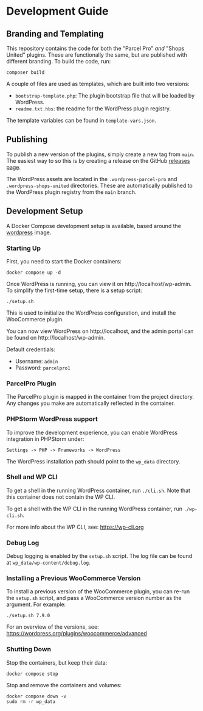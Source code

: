# Development Guide

## Branding and Templating

This repository contains the code for both the "Parcel Pro" _and_ "Shops United" plugins.
These are functionally the same, but are published with different branding.
To build the code, run:

```shell
composer build
```

A couple of files are used as templates, which are built into two versions:

- `bootstrap-template.php`: The plugin bootstrap file that will be loaded by WordPress.
- `readme.txt.hbs`: the readme for the WordPress plugin registry.

The template variables can be found in `template-vars.json`.

## Publishing

To publish a new version of the plugins, simply create a new tag from `main`.
The easiest way to so this is by creating a release on the GitHub [releases page](https://github.com/parcel-pro-nl/woocommerce-plugin/releases).

The WordPress assets are located in the `.wordpress-parcel-pro` and `.wordpress-shops-united` directories.
These are automatically published to the WordPress plugin registry from the `main` branch.

## Development Setup

A Docker Compose development setup is available, based around the [wordpress](https://hub.docker.com/_/wordpress) image.

### Starting Up

First, you need to start the Docker containers:

```shell
docker compose up -d
```

Once WordPress is running, you can view it on http://localhost/wp-admin.
To simplify the first-time setup, there is a setup script:

```shell
./setup.sh
```

This is used to initialize the WordPress configuration, and install the WooCommerce plugin.

You can now view WordPress on http://localhost, and the admin portal can be found on http://localhost/wp-admin.

Default credentials:

- Username: `admin`
- Password: `parcelpro1`

### ParcelPro Plugin

The ParcelPro plugin is mapped in the container from the project directory.
Any changes you make are automatically reflected in the container.

### PHPStorm WordPress support

To improve the development experience, you can enable WordPress integration in PHPStorm under:

```
Settings -> PHP -> Frameworks -> WordPress
```

The WordPress installation path should point to the `wp_data` directory.

### Shell and WP CLI

To get a shell in the running WordPress container, run `./cli.sh`.
Note that this container does not contain the WP CLI.

To get a shell with the WP CLI in the running WordPress container, run `./wp-cli.sh`.

For more info about the WP CLI, see: https://wp-cli.org

### Debug Log

Debug logging is enabled by the `setup.sh` script.
The log file can be found at `wp_data/wp-content/debug.log`.

### Installing a Previous WooCommerce Version

To install a previous version of the WooCommerce plugin, you can re-run the `setup.sh` script,
and pass a WooCommerce version number as the argument.
For example:

```shell
./setup.sh 7.9.0
```

For an overview of the versions, see: https://wordpress.org/plugins/woocommerce/advanced

### Shutting Down

Stop the containers, but keep their data:

```shell
docker compose stop
```

Stop and remove the containers and volumes:

```shell
docker compose down -v
sudo rm -r wp_data
```
